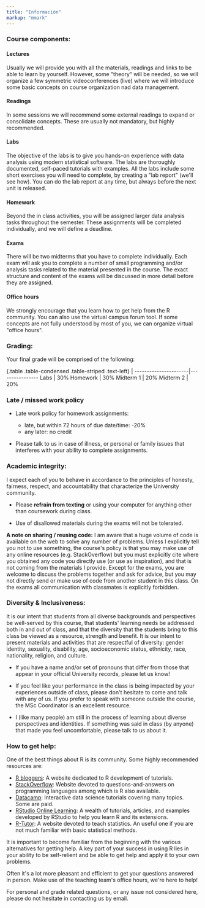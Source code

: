 ```yaml
---
title: "Información"
markup: "mmark"
---
```


### Course components:

#### **Lectures**

Usually we will provide you with all the materials, readings and links to be able to learn by yourself. However, some "theory" will be needed, so we will organize a few symmetric videoconferences (live) where we will introduce some basic concepts on course organization nad data management. 

#### **Readings**

In some sessions we will recommend some external readings to expand or consolidate concepts. These are usually not mandatory, but highly recommended.


#### **Labs**

The objective of the labs is to give you hands-on experience with data analysis using modern statistical software. The labs are thoroughly documented, self-paced tutorials with examples. All the labs include some short exercises you will need to complete, by creating a "lab report" (we'll see how). You can do the lab report at any time, but always before the next unit is released.


#### **Homework**

Beyond the in class activities, you will be assigned larger data analysis tasks throughout the semester. These assignments will be completed individually, and we will define a deadline. 


#### **Exams**

There will be two midterms that you have to complete individually. Each exam will ask you to complete a number of small programming and/or analysis tasks related to the material presented in the course. The exact structure and content of the exams will be discussed in more detail before they are assigned.

####  **Office hours** 

We strongly encourage that you learn how to get help from the R community. You can also use the virtual campus forum tool. If some concepts are not fully understood by most of you, we can organize virtual "office hours".


### Grading:

Your final grade will be comprised of the following:

{.table .table-condensed .table-striped .text-left}
 <span></span>        | <span></span>
----------------------|----------------
Labs                  | 30%
Homework              | 30%
Midterm 1             | 20%
Midterm 2             | 20%



### Late / missed work policy

- Late work policy for homework assignments:
    - late, but within 72 hours of due date/time: -20%
    - any later: no credit
    

- Please talk to us in case of illness, or personal or family issues that interferes with your ability to complete assignments.


### Academic integrity:

I expect each of you to behave in accordance to the principles of honesty, fairness, respect, and accountability that characterize the University community. 

- Please **refrain from texting** or using your computer for anything other than coursework during class.

- Use of disallowed materials during the exams will not be tolerated.

**A note on sharing / reusing code:** I am aware that a huge volume of code is available on the web to solve any number of problems. Unless I explicitly tell you not to use something, the course's policy is that you may make use of any online resources (e.g. StackOverflow) but you must explicitly cite where you obtained any code you directly use (or use as inspiration), and that is not coming from the materials I provide. Except for the exams, you are welcome to discuss the problems together and ask for advice, but you may not directly send or make use of code from another student in this class. On the  exams all communication with classmates is explicitly forbidden.


### Diversity & Inclusiveness:

It is our intent that students from all diverse backgrounds and perspectives be well-served by this course, that students' learning needs be addressed both in and out of class, and that the diversity that the students bring to this class be viewed as a resource, strength and benefit. It is our intent to present materials and activities that are respectful of diversity: gender identity, sexuality, disability, age, socioeconomic status, ethnicity, race, nationality, religion, and culture. 

- If you have a name and/or set of pronouns that differ from those that appear in your official University records, please let us know!

- If you feel like your performance in the class is being impacted by your experiences outside of class, please don't hesitate to come and talk with any of us. If you prefer to speak with someone outside the course, the MSc Coordinator is an excellent resource.

- I (like many people) am still in the process of learning about diverse perspectives and identities. If something was said in class (by anyone) that made you feel uncomfortable, please talk to us about it.


### How to get help:

One of the best things about R is its community. Some highly recommended resources are:

- [R bloggers](http://www.r-bloggers.com/): A website dedicated to R development of tutorials.
- [StackOverflow](http://stackoverflow.com/): Website devoted to questions-and-answers on programming languages among which is R also available.
- [Datacamp](https://www.datacamp.com/search?q=&facets%5Btechnology%5D%5B%5D=R): Interactive data science tutorials covering many topics. Some are paid.
- [RStudio Online Learning](https://www.rstudio.com/online-learning/): A wealth of tutorials, articles, and examples developed by RStudio to help you learn R and its extensions.
- [R-Tutor](http://www.r-tutor.com/): A website devoted to teach statistics. An useful one if you are not much familiar with basic statistical methods.

It is important to become familiar from the beginning with the various alternatives for getting help. A key part of your success in using R lies in your ability to be self-relient and be able to get help and apply it to your own problems.

Often it's a lot more pleasant and efficient to get your questions answered in person. Make use of the teaching team's office hours, we're here to help!

For personal and grade related questions, or any issue not considered here, please do not hesitate in contacting us by email.
